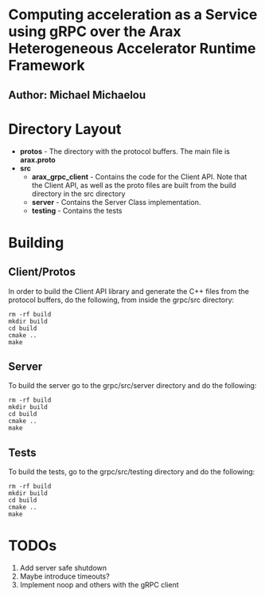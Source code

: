 # Computing acceleration as a Service using gRPC over the Arax Heterogeneous Accelerator Runtime Framework
## Author: Michael Michaelou



# Directory Layout
- **protos** - The directory with the protocol buffers. The main file is **arax.proto**
- **src**
  - **arax_grpc_client** - Contains the code for the Client API. Note that the Client API, as well as the proto files are built from the build directory in the src directory
  - **server** - Contains the Server Class implementation.
  - **testing** - Contains the tests

# Building

## **Client/Protos**
  In order to build the Client API library and generate the C++ files from the protocol buffers, do the following, from inside the grpc/src directory:
  ```
  rm -rf build
  mkdir build
  cd build
  cmake ..
  make
  ``` 
## **Server**
To build the server go to the grpc/src/server directory and do the following:
  ```
  rm -rf build
  mkdir build
  cd build
  cmake ..
  make
  ``` 
## **Tests**
To build the tests, go to the grpc/src/testing directory and do the following:
  ```
  rm -rf build
  mkdir build
  cd build
  cmake ..
  make
  ``` 

# TODOs
1. Add server safe shutdown
2. Maybe introduce timeouts?
3. Implement noop and others with the gRPC client
